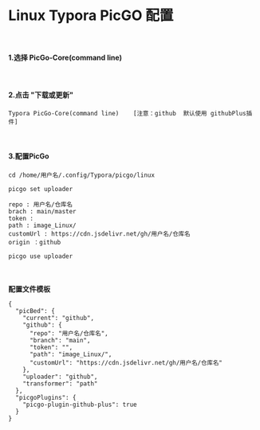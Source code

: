 #  Linux Typora PicGO 配置
<br>

#### 1.选择 PicGo-Core(command line)
<br>

#### 2.点击  "下载或更新"
```
Typora PicGo-Core(command line)    [注意：github  默认使用 githubPlus插件]
```
<br>

#### 3.配置PicGo

```
cd /home/用户名/.config/Typora/picgo/linux
```

```
picgo set uploader
```


```
repo : 用户名/仓库名
brach : main/master
token :
path : image_Linux/
customUrl : https://cdn.jsdelivr.net/gh/用户名/仓库名
origin ：github
```

```
picgo use uploader
```

<br/><br>
**配置文件模板**
<br>

```
{
  "picBed": {
    "current": "github",
    "github": {
      "repo": "用户名/仓库名",
      "branch": "main",
      "token": "",
      "path": "image_Linux/",
      "customUrl": "https://cdn.jsdelivr.net/gh/用户名/仓库名"
    },
    "uploader": "github",
    "transformer": "path"
  },
  "picgoPlugins": {
    "picgo-plugin-github-plus": true
  }
}
```
